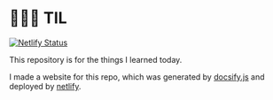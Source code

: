 # 👩🏻‍💻 TIL
[![Netlify Status](https://api.netlify.com/api/v1/badges/c4cf4049-2e26-4c39-a960-53e952428b7b/deploy-status)](https://app.netlify.com/sites/todayejlearned/deploys)

This repository is for the things I learned today.

I made a website for this repo, which was generated by [docsify.js](https://docsify.js.org/#/) and deployed by [netlify](https://todayejlearned.netlify.com).
